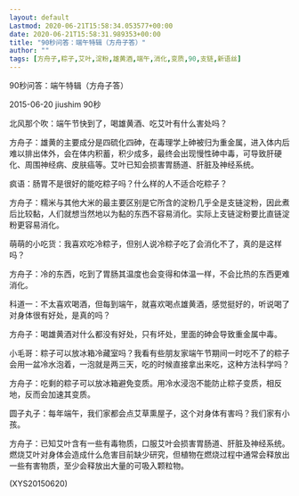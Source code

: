 ```yaml
---
layout: default
Lastmod: 2020-06-21T15:58:34.053577+00:00
date: 2020-06-21T15:58:31.989353+00:00
title: "90秒问答：端午特辑（方舟子答）"
author: ""
tags: [方舟子,粽子,艾叶,淀粉,雄黄酒,端午,消化,变质,90,支链,新语丝]
---
```


90秒问答：端午特辑（方舟子答）

2015-06-20 jiushim 90秒

北风那个吹：端午节快到了，喝雄黄酒、吃艾叶有什么害处吗？

方舟子：雄黄的主要成分是四硫化四砷，在毒理学上砷被归为重金属，进入体内后难以排出体外，会在体内积蓄，积少成多，最终会出现慢性砷中毒，可导致肝硬化、周围神经病、皮肤癌等。艾叶已知会损害胃肠道、肝脏及神经系统。

疯语：肠胃不是很好的能吃粽子吗？什么样的人不适合吃粽子？

方舟子：糯米与其他大米的最主要区别是它所含的淀粉几乎全是支链淀粉，因此煮后比较黏，人们就想当然地以为黏的东西不容易消化。实际上支链淀粉要比直链淀粉更容易消化。

萌萌的小吃货：我喜欢吃冷粽子，但别人说冷粽子吃了会消化不了，真的是这样吗？

方舟子：冷的东西，吃到了胃肠其温度也会变得和体温一样，不会比热的东西更难消化。

科道一：不太喜欢喝酒，但每到端午，就喜欢喝点雄黄酒，感觉挺好的，听说喝了对身体很有好处，是真的吗？

方舟子：喝雄黄酒对什么都没有好处，只有坏处，里面的砷会导致重金属中毒。

小毛哥：粽子可以放冰箱冷藏室吗？我看有些朋友家端午节期间一时吃不了的粽子会用一盆冷水泡着，一泡就是两三天，吃的时候直接拿出来吃，这种方法科学吗？

方舟子：吃剩的粽子可以放冰箱避免变质。用冷水浸泡不能防止粽子变质，相反地，反而会加速其变质。

圆子丸子：每年端午，我们家都会点艾草熏屋子，这个对身体有害吗？我们家有小孩。

方舟子：已知艾叶含有一些有毒物质，口服艾叶会损害胃肠道、肝脏及神经系统。燃烧艾叶对身体会造成什么危害目前缺少研究，但植物在燃烧过程中通常会释放出一些有害物质，至少会释放出大量的可吸入颗粒物。

(XYS20150620)

